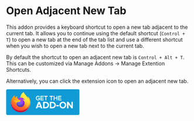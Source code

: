 # Open Adjacent New Tab

This addon provides a keyboard shortcut to open a new tab adjacent to the current tab. It allows you to continue using the default shortcut (`Control + T`) to open a new tab at the end of the tab list and use a different shortcut when you wish to open a new tab next to the current tab.

By default the shortcut to open an adjacent new tab is `Control + Alt + T`.  
This can be customized via Manage Addons -> Manage Extention Shortcuts.

Alternatively, you can click the extension icon to open an adjacent new tab.

<!-- Firefox badge  -->
<a href="https://addons.mozilla.org/en-GB/firefox/addon/open-adjacent-new-tab">
    <img src="icons/firefox-get-addon.svg" width="200" alt="Get addon for Firefox"> 
</a>

